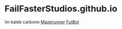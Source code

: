 # FailFasterStudios.github.io
Im kaleb carbone
[Mazerunner](GameHolder/index.html)
[FutBol](HolderOfGames/index.html)
